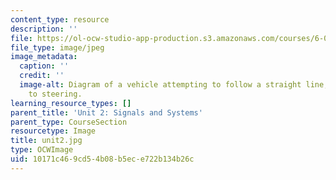 ```yaml
---
content_type: resource
description: ''
file: https://ol-ocw-studio-app-production.s3.amazonaws.com/courses/6-01sc-introduction-to-electrical-engineering-and-computer-science-i-spring-2011/10171c469cd54b08b5ece722b134b26c_unit2.jpg
file_type: image/jpeg
image_metadata:
  caption: ''
  credit: ''
  image-alt: Diagram of a vehicle attempting to follow a straight line, and its responses
    to steering.
learning_resource_types: []
parent_title: 'Unit 2: Signals and Systems'
parent_type: CourseSection
resourcetype: Image
title: unit2.jpg
type: OCWImage
uid: 10171c46-9cd5-4b08-b5ec-e722b134b26c
---
```

